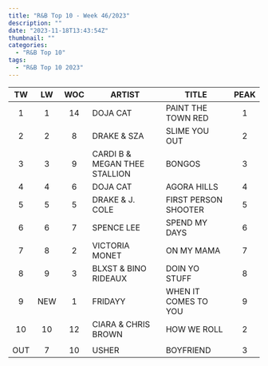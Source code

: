 ```yaml
---
title: "R&B Top 10 - Week 46/2023"
description: ""
date: "2023-11-18T13:43:54Z"
thumbnail: ""
categories:
  - "R&B Top 10"
tags:
  - "R&B Top 10 2023"
---
```

<!--more-->
|TW|LW|WOC|ARTIST|TITLE|PEAK|
|:----:|:----:|:----:|----|----|:----:|
|1|1|14|DOJA CAT|PAINT THE TOWN RED|1|
|2|2|8|DRAKE & SZA|SLIME YOU OUT|2|
|3|3|9|CARDI B & MEGAN THEE STALLION|BONGOS|3|
|4|4|6|DOJA CAT|AGORA HILLS|4|
|5|5|5|DRAKE & J. COLE|FIRST PERSON SHOOTER|5|
|6|6|7|SPENCE LEE|SPEND MY DAYS|6|
|7|8|2|VICTORIA MONET|ON MY MAMA|7|
|8|9|3|BLXST & BINO RIDEAUX|DOIN YO STUFF|8|
|9|NEW|1|FRIDAYY|WHEN IT COMES TO YOU|9|
|10|10|12|CIARA & CHRIS BROWN|HOW WE ROLL|2|
| | | | | | |
|OUT|7|10|USHER|BOYFRIEND|3|
